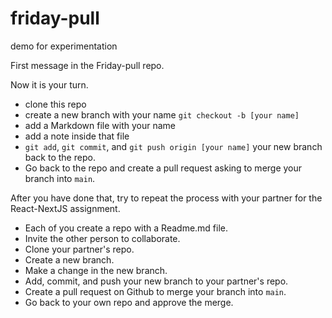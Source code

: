 # friday-pull

demo for experimentation

First message in the Friday-pull repo.

Now it is your turn.

- clone this repo
- create a new branch with your name `git checkout -b [your name]`
- add a Markdown file with your name
- add a note inside that file
- `git add`, `git commit`, and `git push origin [your name]` your new branch back to the repo.
- Go back to the repo and create a pull request asking to merge your branch into `main`.

After you have done that, try to repeat the process with your partner for the React-NextJS assignment.

- Each of you create a repo with a Readme.md file.
- Invite the other person to collaborate.
- Clone your partner's repo.
- Create a new branch.
- Make a change in the new branch.
- Add, commit, and push your new branch to your partner's repo.
- Create a pull request on Github to merge your branch into `main`.
- Go back to your own repo and approve the merge.
